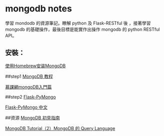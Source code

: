 # mongodb notes
學習 mondodb 的資源筆記。瞭解 python 及 Flask-RESTful 後 ，接著學習 mongodb 的基礎操作，最後目標是能實作出操作 mongodb 的 python RESTful API。

## 安裝：
[使用Homebrew安装MongoDB](http://www.inferjay.com/blog/2014/07/18/use-homebrew-install-mongodb-at-the-mac-osx-10.9.4/)

##step1
[MongoDB 教程](http://www.runoob.com/mongodb/mongodb-tutorial.html)

[慕課網mongoDB入門篇](http://www.imooc.com/learn/295)

##step2
[Flask-PyMongo](http://flask-pymongo.readthedocs.org/en/latest/)

[Flask-PyMongo 中文](http://kevinchen.synology.me/TechnicalDocuments/flask/Flask-pymongo_Simon.html)

##資源
[MongoDB 初見指南](http://mp.weixin.qq.com/s?__biz=MzAxMTEyOTQ5OQ==&mid=402170266&idx=1&sn=2c56c213f8c4ad53e3f00595cf64858a#rd)

[MongoDB Tutorial（2）MongoDB 的 Query Language](http://www.codedata.com.tw/database/mongodb-tutorial-2-query-language/)
